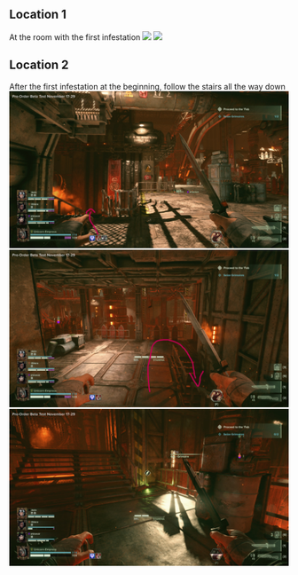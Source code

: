 ## Location 1
At the room with the first infestation
![](images/20221122191949_1_edit.jpg)
![](images/20221122192002_1_edit.jpg)
## Location 2
After the first infestation at the beginning, follow the stairs all the way down
![](images/20221127011113_1_edit.jpg)
![](images/20221127011122_1_edit.jpg)
![](images/20221127011054_1.jpg)